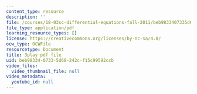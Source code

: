 ```yaml
---
content_type: resource
description: ''
file: /courses/18-03sc-differential-equations-fall-2011/beb9833407335d68242cf15c99592ccb_9KbpbBMThTE.pdf
file_type: application/pdf
learning_resource_types: []
license: https://creativecommons.org/licenses/by-nc-sa/4.0/
ocw_type: OCWFile
resourcetype: Document
title: 3play pdf file
uid: beb98334-0733-5d68-242c-f15c99592ccb
video_files:
  video_thumbnail_file: null
video_metadata:
  youtube_id: null
---
```

